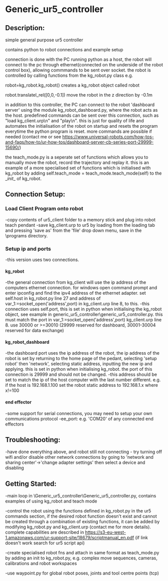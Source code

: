 # Generic_ur5_controller
## Description:

simple general purpose ur5 controller

contains python to robot connections and example setup

connection is done with the PC running python as a host, the robot will connect to the pc through ethernet(connected on the underside of the robot control box), allowing commmands to be sent over socket. the robot is controlled by calling functions from the kg_robot.py class e.g. 

robot=kg_robot.kg_robot()        creates a kg_robot object called robot

robot.translatel_rel([0,0,-0.1]) move the robot in the z direction by -0.1m

in addition to this controller, the PC can connect to the robot 'dashboard server' using the module kg_robot_dashboard.py, where the robot acts as the host. predefined commands can be sent over this connection, such as "load kg_client.urp\n" and "play\n". this is just for quality of life and automates the initialisation of the robot on startup and resets the program everytime the python program is reset. more commands are possible if needed (contact me or see https://www.universal-robots.com/how-tos-and-faqs/how-to/ur-how-tos/dashboard-server-cb-series-port-29999-15690/)

the teach_mode.py is a seperate set of functions which allows you to manually move the robot, record the trajectory and replay it. this is an example of a more specialised set of functions which is initialised with kg_robot by adding self.teach_mode = teach_mode.teach_mode(self) to the \__init__ of kg_robot.

 ## Connection Setup:

### Load Client Program onto robot
-copy contents of ur5_client folder to a memory stick and plug into robot teach pendant
-save kg_client.urp to ur5 by loading from the loading tab and pressing 'save as' from the 'file' drop down menu, save in the \programs directory.


### Setup ip and ports
-this version uses two connections.
#### kg_robot
-the general connection from kg_client will use the ip address of the computers ethernet connection. for windows open command prompt and enter ipconfig and find the ipv4 address of the ethernet adapter. set self.host in kg_robot.py line 27 and address of var_1:=socket_open('address',port) in kg_client.urp line 8, to this. 
-this connection uses self.port, this is set in python when initialising the kg_robot object, see example in generic_ur5_controller\generic_ur5_controller.py. this must match the port in var_1:=socket_open('address',port) kg_client.urp line 8. use 30000 or >=30010 (29999 reserved for dashboard, 30001-30004 reserved for data exchange)
#### kg_robot_dashboard
-the dashboard port uses the ip address of the robot, the ip address of the robot is set by returning to the home page of the pedant, selecting 'setup robot' then 'network', selecting static address, inputting the new ip and applying. this is set in python when initialising kg_robot. the port of this connection is 29999 and should not be changed.
-this address should be set to match the ip of the host computer with the last number different. e.g. if the host is 192.168.1.100 set the robot static address to 192.168.1.x where x!=100
#### end effector
-some support for serial connections, you may need to setup your own communications protocol
-ee_port: e.g. 'COM20' of any connected end effectors


## Troubleshooting:

-have done everything above, and robot still not connecting - try turning off wifi and/or disable other network connections by going to 'network and sharing center'->'change adapter settings' then select a device and disabling
    

## Getting Started:
-main loop in \Generic_ur5_controller\Generic_ur5_controller.py, contains examples of using kg_robot and teach mode

-control the robot using the functions defined in kg_robot.py in the ur5 commands section, if the desired robot function doesn't exist and cannot be created through a combination of existing functions, it can be added by modifying kg_robot.py and kg_client.urp (contact me for more details). complete capabilities are described in https://s3-eu-west-1.amazonaws.com/ur-support-site/18679/scriptmanual_en.pdf (if link doesn't work search for ur5 script api)

-create specialised robot fns and attach in same format as teach_mode.py by adding an init to kg_robot.py, e.g. complex move sequences, cameras, calibrations and robot workspaces

-use waypoint.py for global robot poses, joints and tool centre points (tcp)
